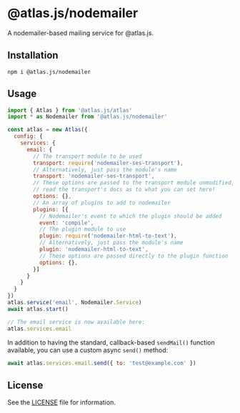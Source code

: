 # @atlas.js/nodemailer

A nodemailer-based mailing service for @atlas.js.

## Installation

`npm i @atlas.js/nodemailer`

## Usage

```js
import { Atlas } from '@atlas.js/atlas'
import * as Nodemailer from '@atlas.js/nodemailer'

const atlas = new Atlas({
  config: {
    services: {
      email: {
        // The transport module to be used
        transport: require('nodemailer-ses-transport'),
        // Alternatively, just pass the module's name
        transport: 'nodemailer-ses-transport',
        // These options are passed to the transport module unmodified, so go
        // read the transport's docs as to what you can set here!
        options: {},
        // An array of plugins to add to nodemailer
        plugins: [{
          // Nodemailer's event to which the plugin should be added
          event: 'compile',
          // The plugin module to use
          plugin: require('nodemailer-html-to-text'),
          // Alternatively, just pass the module's name
          plugin: 'nodemailer-html-to-text',
          // These options are passed directly to the plugin function
          options: {},
        }]
      }
    }
  }
})
atlas.service('email', Nodemailer.Service)
await atlas.start()

// The email service is now available here:
atlas.services.email
```

In addition to having the standard, callback-based `sendMail()` function available, you can use a custom async `send()` method:

```js
await atlas.services.email.send({ to: 'test@example.com' })
```

## License

See the [LICENSE](LICENSE) file for information.

